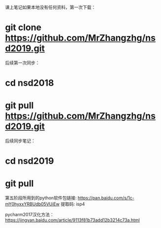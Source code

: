 课上笔记如果本地没有任何资料，第一次下载：
# git clone https://github.com/MrZhangzhg/nsd2019.git
后续第一次同步：
# cd nsd2018
# git pull https://github.com/MrZhangzhg/nsd2019.git
后续同步笔记：
# cd nsd2019
# git pull

第五阶段所用到的python软件包链接: 
https://pan.baidu.com/s/1c-mY0hyxxYRBUdb05VUiEw 提取码: isp4 

pycharm2017汉化方法：
https://jingyan.baidu.com/article/9113f81b73add12b3214c73a.html
